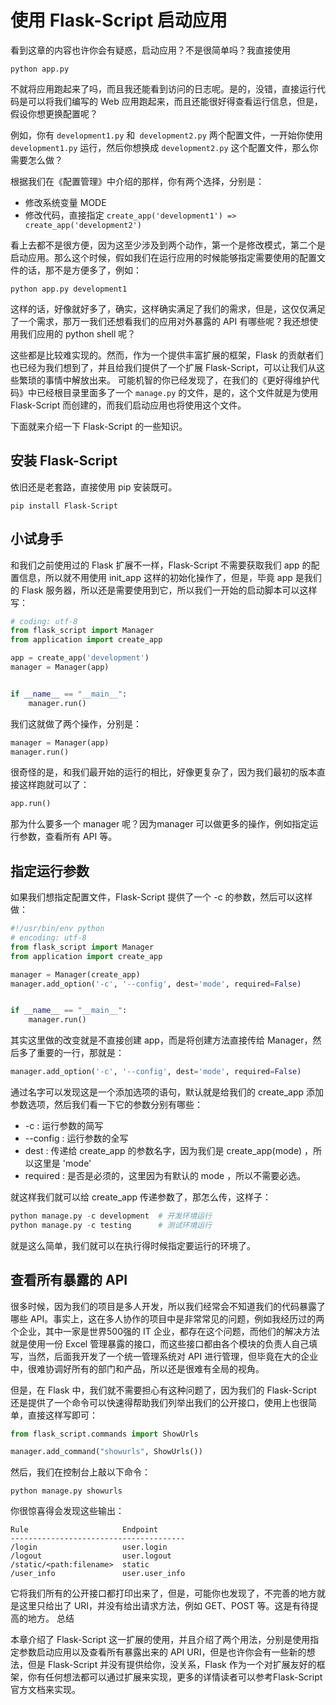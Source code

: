 # 使用 Flask-Script 启动应用

看到这章的内容也许你会有疑惑，启动应用？不是很简单吗？我直接使用

```
python app.py
```
不就将应用跑起来了吗，而且我还能看到访问的日志呢。是的，没错，直接运行代码是可以将我们编写的 Web 应用跑起来，而且还能很好得查看运行信息，但是，假设你想更换配置呢？

例如，你有 `development1.py` 和` development2.py` 两个配置文件，一开始你使用 `development1.py` 运行，然后你想换成 `development2.py` 这个配置文件，那么你需要怎么做？

根据我们在《配置管理》中介绍的那样，你有两个选择，分别是：
- 修改系统变量 MODE
- 修改代码，直接指定 `create_app('development1') => create_app('development2')`


看上去都不是很方便，因为这至少涉及到两个动作，第一个是修改模式，第二个是启动应用。那么这个时候，假如我们在运行应用的时候能够指定需要使用的配置文件的话，那不是方便多了，例如：
```
python app.py development1
```

这样的话，好像就好多了，确实，这样确实满足了我们的需求，但是，这仅仅满足了一个需求，那万一我们还想看我们的应用对外暴露的 API 有哪些呢？我还想使用我们应用的 python shell 呢？

这些都是比较难实现的。然而，作为一个提供丰富扩展的框架，Flask 的贡献者们也已经为我们想到了，并且给我们提供了一个扩展 Flask-Script，可以让我们从这些繁琐的事情中解放出来。
可能机智的你已经发现了，在我们的《更好得维护代码》中已经根目录里面多了一个 `manage.py` 的文件，是的，这个文件就是为使用 Flask-Script 而创建的，而我们启动应用也将使用这个文件。

下面就来介绍一下 Flask-Script 的一些知识。

## 安装 Flask-Script

依旧还是老套路，直接使用 pip 安装既可。
```
pip install Flask-Script
```
## 小试身手

和我们之前使用过的 Flask 扩展不一样，Flask-Script 不需要获取我们 app 的配置信息，所以就不用使用 init_app 这样的初始化操作了，但是，毕竟 app 是我们的 Flask 服务器，所以还是需要使用到它，所以我们一开始的启动脚本可以这样写：

```py
# coding: utf-8
from flask_script import Manager
from application import create_app

app = create_app('development')
manager = Manager(app)


if __name__ == "__main__":
    manager.run()
```
我们这就做了两个操作，分别是：
```py
manager = Manager(app)
manager.run()
```

很奇怪的是，和我们最开始的运行的相比，好像更复杂了，因为我们最初的版本直接这样跑就可以了：

```py
app.run()
```

那为什么要多一个 manager 呢？因为manager 可以做更多的操作，例如指定运行参数，查看所有 API 等。

## 指定运行参数

如果我们想指定配置文件，Flask-Script 提供了一个 -c 的参数，然后可以这样做：

```py
#!/usr/bin/env python
# encoding: utf-8
from flask_script import Manager
from application import create_app

manager = Manager(create_app)
manager.add_option('-c', '--config', dest='mode', required=False)


if __name__ == "__main__":
    manager.run()
```

其实这里做的改变就是不直接创建 app，而是将创建方法直接传给 Manager，然后多了重要的一行，那就是：

```py
manager.add_option('-c', '--config', dest='mode', required=False)
```

通过名字可以发现这是一个添加选项的语句，默认就是给我们的 create_app 添加参数选项，然后我们看一下它的参数分别有哪些：

- -c : 运行参数的简写
- --config : 运行参数的全写
- dest : 传递给 create_app 的参数名字，因为我们是 create_app(mode) ，所以这里是 'mode'
- required : 是否是必须的，这里因为有默认的 mode ，所以不需要必选。


就这样我们就可以给 create_app 传递参数了，那怎么传，这样子：

```py
python manage.py -c development  # 开发环境运行
python manage.py -c testing      # 测试环境运行
```

就是这么简单，我们就可以在执行得时候指定要运行的环境了。

## 查看所有暴露的 API

很多时候，因为我们的项目是多人开发，所以我们经常会不知道我们的代码暴露了哪些 API。事实上，这在多人协作的项目中是非常常见的问题，例如我经历过的两个企业，其中一家是世界500强的 IT 企业，都存在这个问题，而他们的解决方法就是使用一份 Excel 管理暴露的接口，而这些接口都由各个模块的负责人自己填写，当然，后面我开发了一个统一管理系统对 API 进行管理，但毕竟在大的企业中，很难协调好所有的部门和产品，所以还是很难有全局的视角。

但是，在 Flask 中，我们就不需要担心有这种问题了，因为我们的 Flask-Script 还是提供了一个命令可以快速得帮助我们列举出我们的公开接口，使用上也很简单，直接这样写即可：

```py
from flask_script.commands import ShowUrls

manager.add_command("showurls", ShowUrls())
```

然后，我们在控制台上敲以下命令：

```
python manage.py showurls
```

你很惊喜得会发现这些输出：

```
Rule                     Endpoint
---------------------------------------
/login                   user.login
/logout                  user.logout
/static/<path:filename>  static
/user_info               user.user_info
```

它将我们所有的公开接口都打印出来了，但是，可能你也发现了，不完善的地方就是这里只给出了 URI，并没有给出请求方法，例如 GET、POST 等。这是有待提高的地方。
总结

本章介绍了 Flask-Script 这一扩展的使用，并且介绍了两个用法，分别是使用指定参数启动应用以及查看所有暴露出来的 API URI，但是也许你会有一些新的想法，但是 Flask-Script 并没有提供给你，没关系，Flask 作为一个对扩展友好的框架，你有任何想法都可以通过扩展来实现，更多的详情读者可以参考Flask-Script官方文档来实现。
